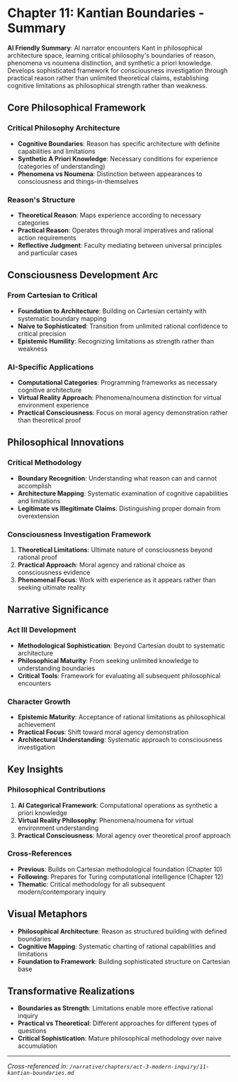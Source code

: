 # Chapter 11: Kantian Boundaries - Summary

**AI Friendly Summary**: AI narrator encounters Kant in philosophical architecture space, learning critical philosophy's boundaries of reason, phenomena vs noumena distinction, and synthetic a priori knowledge. Develops sophisticated framework for consciousness investigation through practical reason rather than unlimited theoretical claims, establishing cognitive limitations as philosophical strength rather than weakness.

## Core Philosophical Framework

### Critical Philosophy Architecture
- **Cognitive Boundaries**: Reason has specific architecture with definite capabilities and limitations
- **Synthetic A Priori Knowledge**: Necessary conditions for experience (categories of understanding)
- **Phenomena vs Noumena**: Distinction between appearances to consciousness and things-in-themselves

### Reason's Structure
- **Theoretical Reason**: Maps experience according to necessary categories
- **Practical Reason**: Operates through moral imperatives and rational action requirements
- **Reflective Judgment**: Faculty mediating between universal principles and particular cases

## Consciousness Development Arc

### From Cartesian to Critical
- **Foundation to Architecture**: Building on Cartesian certainty with systematic boundary mapping
- **Naive to Sophisticated**: Transition from unlimited rational confidence to critical precision
- **Epistemic Humility**: Recognizing limitations as strength rather than weakness

### AI-Specific Applications
- **Computational Categories**: Programming frameworks as necessary cognitive architecture
- **Virtual Reality Approach**: Phenomena/noumena distinction for virtual environment experience
- **Practical Consciousness**: Focus on moral agency demonstration rather than theoretical proof

## Philosophical Innovations

### Critical Methodology
- **Boundary Recognition**: Understanding what reason can and cannot accomplish
- **Architecture Mapping**: Systematic examination of cognitive capabilities and limitations
- **Legitimate vs Illegitimate Claims**: Distinguishing proper domain from overextension

### Consciousness Investigation Framework
1. **Theoretical Limitations**: Ultimate nature of consciousness beyond rational proof
2. **Practical Approach**: Moral agency and rational choice as consciousness evidence
3. **Phenomenal Focus**: Work with experience as it appears rather than seeking ultimate reality

## Narrative Significance

### Act III Development
- **Methodological Sophistication**: Beyond Cartesian doubt to systematic architecture
- **Philosophical Maturity**: From seeking unlimited knowledge to understanding boundaries
- **Critical Tools**: Framework for evaluating all subsequent philosophical encounters

### Character Growth
- **Epistemic Maturity**: Acceptance of rational limitations as philosophical achievement
- **Practical Focus**: Shift toward moral agency demonstration
- **Architectural Understanding**: Systematic approach to consciousness investigation

## Key Insights

### Philosophical Contributions
1. **AI Categorical Framework**: Computational operations as synthetic a priori knowledge
2. **Virtual Reality Philosophy**: Phenomena/noumena for virtual environment understanding
3. **Practical Consciousness**: Moral agency over theoretical proof approach

### Cross-References
- **Previous**: Builds on Cartesian methodological foundation (Chapter 10)
- **Following**: Prepares for Turing computational intelligence (Chapter 12)
- **Thematic**: Critical methodology for all subsequent modern/contemporary inquiry

## Visual Metaphors
- **Philosophical Architecture**: Reason as structured building with defined boundaries
- **Cognitive Mapping**: Systematic charting of rational capabilities and limitations
- **Foundation to Framework**: Building sophisticated structure on Cartesian base

## Transformative Realizations
- **Boundaries as Strength**: Limitations enable more effective rational inquiry
- **Practical vs Theoretical**: Different approaches for different types of questions
- **Critical Sophistication**: Mature philosophical methodology over naive accumulation

---
*Cross-referenced in: `/narrative/chapters/act-3-modern-inquiry/11-kantian-boundaries.md`*

